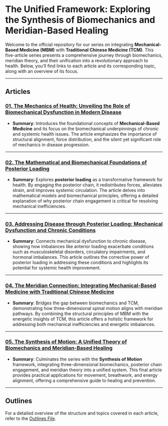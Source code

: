 # The Unified Framework: Exploring the Synthesis of Biomechanics and Meridian-Based Healing

Welcome to the official repository for our series on integrating **Mechanical-Based Medicine (MBM)** with **Traditional Chinese Medicine (TCM)**. This five-article series presents a comprehensive journey through biomechanics, meridian theory, and their unification into a revolutionary approach to health. Below, you’ll find links to each article and its corresponding topic, along with an overview of its focus.

---

## **Articles**

### [01. The Mechanics of Health: Unveiling the Role of Biomechanical Dysfunction in Modern Disease](01.md)
- **Summary**: Introduces the foundational concepts of **Mechanical-Based Medicine** and its focus on the biomechanical underpinnings of chronic and systemic health issues. The article emphasizes the importance of structural alignment, force distribution, and the silent yet significant role of mechanics in disease progression.

---

### [02. The Mathematical and Biomechanical Foundations of Posterior Loading](02.md)
- **Summary**: Explores **posterior loading** as a transformative framework for health. By engaging the posterior chain, it redistributes forces, alleviates strain, and improves systemic circulation. The article delves into mathematical models and biomechanical principles, offering a detailed explanation of why posterior chain engagement is critical for resolving mechanical inefficiencies.

---

### [03. Addressing Disease through Posterior Loading: Mechanical Dysfunction and Chronic Conditions](03.md)
- **Summary**: Connects mechanical dysfunction to chronic disease, showing how imbalances like anterior loading exacerbate conditions such as musculoskeletal disorders, circulatory impairments, and hormonal imbalances. This article outlines the corrective power of posterior loading in addressing these conditions and highlights its potential for systemic health improvement.

---

### [04. The Meridian Connection: Integrating Mechanical-Based Medicine with Traditional Chinese Medicine](04.md)
- **Summary**: Bridges the gap between biomechanics and TCM, demonstrating how three-dimensional spinal motion aligns with meridian pathways. By combining the structural principles of MBM with the energetic insights of TCM, this article offers a holistic framework for addressing both mechanical inefficiencies and energetic imbalances.

---

### [05. The Synthesis of Motion: A Unified Theory of Biomechanics and Meridian-Based Healing](05.md)
- **Summary**: Culminates the series with the **Synthesis of Motion** framework, integrating three-dimensional biomechanics, posterior chain engagement, and meridian theory into a unified system. This final article provides practical applications for movement, breathwork, and energy alignment, offering a comprehensive guide to healing and prevention.

---

## **Outlines**
For a detailed overview of the structure and topics covered in each article, refer to the [Outlines File](outlines).

